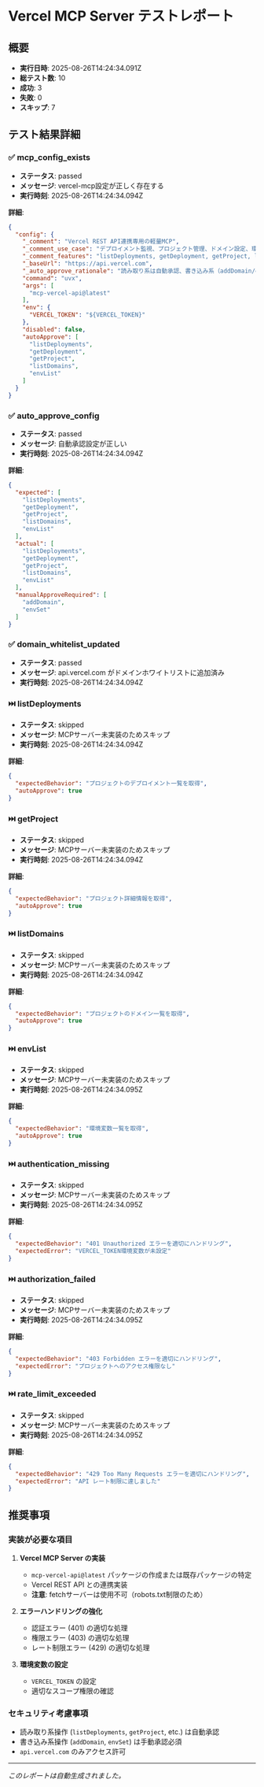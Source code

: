 # Vercel MCP Server テストレポート

## 概要

- **実行日時**: 2025-08-26T14:24:34.091Z
- **総テスト数**: 10
- **成功**: 3
- **失敗**: 0
- **スキップ**: 7

## テスト結果詳細

### ✅ mcp_config_exists

- **ステータス**: passed
- **メッセージ**: vercel-mcp設定が正しく存在する
- **実行時刻**: 2025-08-26T14:24:34.094Z

**詳細**:
```json
{
  "config": {
    "_comment": "Vercel REST API連携専用の軽量MCP",
    "_comment_use_case": "デプロイメント監視、プロジェクト管理、ドメイン設定、環境変数管理",
    "_comment_features": "listDeployments, getDeployment, getProject, listDomains, addDomain, envList, envSet",
    "_baseUrl": "https://api.vercel.com",
    "_auto_approve_rationale": "読み取り系は自動承認、書き込み系（addDomain/envSet）は手動承認必須",
    "command": "uvx",
    "args": [
      "mcp-vercel-api@latest"
    ],
    "env": {
      "VERCEL_TOKEN": "${VERCEL_TOKEN}"
    },
    "disabled": false,
    "autoApprove": [
      "listDeployments",
      "getDeployment",
      "getProject",
      "listDomains",
      "envList"
    ]
  }
}
```

### ✅ auto_approve_config

- **ステータス**: passed
- **メッセージ**: 自動承認設定が正しい
- **実行時刻**: 2025-08-26T14:24:34.094Z

**詳細**:
```json
{
  "expected": [
    "listDeployments",
    "getDeployment",
    "getProject",
    "listDomains",
    "envList"
  ],
  "actual": [
    "listDeployments",
    "getDeployment",
    "getProject",
    "listDomains",
    "envList"
  ],
  "manualApproveRequired": [
    "addDomain",
    "envSet"
  ]
}
```

### ✅ domain_whitelist_updated

- **ステータス**: passed
- **メッセージ**: api.vercel.com がドメインホワイトリストに追加済み
- **実行時刻**: 2025-08-26T14:24:34.094Z

### ⏭️ listDeployments

- **ステータス**: skipped
- **メッセージ**: MCPサーバー未実装のためスキップ
- **実行時刻**: 2025-08-26T14:24:34.094Z

**詳細**:
```json
{
  "expectedBehavior": "プロジェクトのデプロイメント一覧を取得",
  "autoApprove": true
}
```

### ⏭️ getProject

- **ステータス**: skipped
- **メッセージ**: MCPサーバー未実装のためスキップ
- **実行時刻**: 2025-08-26T14:24:34.094Z

**詳細**:
```json
{
  "expectedBehavior": "プロジェクト詳細情報を取得",
  "autoApprove": true
}
```

### ⏭️ listDomains

- **ステータス**: skipped
- **メッセージ**: MCPサーバー未実装のためスキップ
- **実行時刻**: 2025-08-26T14:24:34.094Z

**詳細**:
```json
{
  "expectedBehavior": "プロジェクトのドメイン一覧を取得",
  "autoApprove": true
}
```

### ⏭️ envList

- **ステータス**: skipped
- **メッセージ**: MCPサーバー未実装のためスキップ
- **実行時刻**: 2025-08-26T14:24:34.095Z

**詳細**:
```json
{
  "expectedBehavior": "環境変数一覧を取得",
  "autoApprove": true
}
```

### ⏭️ authentication_missing

- **ステータス**: skipped
- **メッセージ**: MCPサーバー未実装のためスキップ
- **実行時刻**: 2025-08-26T14:24:34.095Z

**詳細**:
```json
{
  "expectedBehavior": "401 Unauthorized エラーを適切にハンドリング",
  "expectedError": "VERCEL_TOKEN環境変数が未設定"
}
```

### ⏭️ authorization_failed

- **ステータス**: skipped
- **メッセージ**: MCPサーバー未実装のためスキップ
- **実行時刻**: 2025-08-26T14:24:34.095Z

**詳細**:
```json
{
  "expectedBehavior": "403 Forbidden エラーを適切にハンドリング",
  "expectedError": "プロジェクトへのアクセス権限なし"
}
```

### ⏭️ rate_limit_exceeded

- **ステータス**: skipped
- **メッセージ**: MCPサーバー未実装のためスキップ
- **実行時刻**: 2025-08-26T14:24:34.095Z

**詳細**:
```json
{
  "expectedBehavior": "429 Too Many Requests エラーを適切にハンドリング",
  "expectedError": "API レート制限に達しました"
}
```

## 推奨事項

### 実装が必要な項目

1. **Vercel MCP Server の実装**
   - `mcp-vercel-api@latest` パッケージの作成または既存パッケージの特定
   - Vercel REST API との連携実装
   - **注意**: fetchサーバーは使用不可（robots.txt制限のため）

2. **エラーハンドリングの強化**
   - 認証エラー (401) の適切な処理
   - 権限エラー (403) の適切な処理  
   - レート制限エラー (429) の適切な処理

3. **環境変数の設定**
   - `VERCEL_TOKEN` の設定
   - 適切なスコープ権限の確認

### セキュリティ考慮事項

- 読み取り系操作 (`listDeployments`, `getProject`, etc.) は自動承認
- 書き込み系操作 (`addDomain`, `envSet`) は手動承認必須
- `api.vercel.com` のみアクセス許可

---

*このレポートは自動生成されました。*
